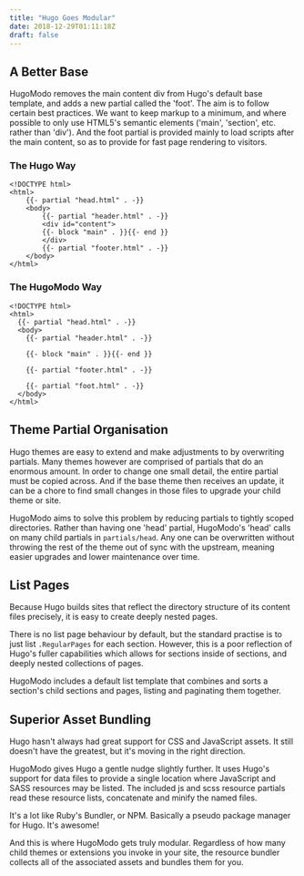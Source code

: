 ```yaml
---
title: "Hugo Goes Modular"
date: 2018-12-29T01:11:18Z
draft: false
---
```


## A Better Base

HugoModo removes the main content div from Hugo's default base template, and adds a new partial called the 'foot'. The aim is to follow certain best practices. We want to keep markup to a minimum, and where possible to only use HTML5's semantic elements ('main', 'section', etc. rather than 'div'). And the foot partial is provided mainly to load scripts after the main content, so as to provide for fast page rendering to visitors.

### The Hugo Way

``` go-html-template
<!DOCTYPE html>
<html>
    {{- partial "head.html" . -}}
    <body>
        {{- partial "header.html" . -}}
        <div id="content">
        {{- block "main" . }}{{- end }}
        </div>
        {{- partial "footer.html" . -}}
    </body>
</html>
```

### The HugoModo Way

``` go-html-template
<!DOCTYPE html>
<html>
  {{- partial "head.html" . -}}
  <body>
    {{- partial "header.html" . -}}

    {{- block "main" . }}{{- end }}

    {{- partial "footer.html" . -}}

    {{- partial "foot.html" . -}}
  </body>
</html>
```

## Theme Partial Organisation

Hugo themes are easy to extend and make adjustments to by overwriting partials. Many themes however are comprised of partials that do an enormous amount. In order to change one small detail, the entire partial must be copied across. And if the base theme then receives an update, it can be a chore to find small changes in those files to upgrade your child theme or site.

HugoModo aims to solve this problem by reducing partials to tightly scoped directories. Rather than having one 'head' partial, HugoModo's 'head' calls on many child partials in `partials/head`. Any one can be overwritten without throwing the rest of the theme out of sync with the upstream, meaning easier upgrades and lower maintenance over time.

## List Pages

Because Hugo builds sites that reflect the directory structure of its content files precisely, it is easy to create deeply nested pages.

There is no list page behaviour by default, but the standard practise is to just list `.RegularPages` for each section. However, this is a poor reflection of Hugo's fuller capabilities which allows for sections inside of sections, and deeply nested collections of pages.

HugoModo includes a default list template that combines and sorts a section's child sections and pages, listing and paginating them together.

## Superior Asset Bundling

Hugo hasn't always had great support for CSS and JavaScript assets. It still doesn't have the greatest, but it's moving in the right direction.

HugoModo gives Hugo a gentle nudge slightly further. It uses Hugo's support for data files to provide a single location where JavaScript and SASS resources may be listed. The included js and scss resource partials read these resource lists, concatenate and minify the named files.

It's a lot like Ruby's Bundler, or NPM. Basically a pseudo package manager for Hugo. It's awesome!

And this is where HugoModo gets truly modular. Regardless of how many child themes or extensions you invoke in your site, the resource bundler collects all of the associated assets and bundles them for you.

